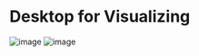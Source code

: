 # Desktop for Visualizing
![image](https://github.com/mufaka/Nickel.AI/assets/8632538/47a267ea-21ad-43a2-9952-4581428518d7)
![image](https://github.com/mufaka/Nickel.AI/assets/8632538/771e9320-dcc8-4670-b1c9-2b3d06e9b0a9)

